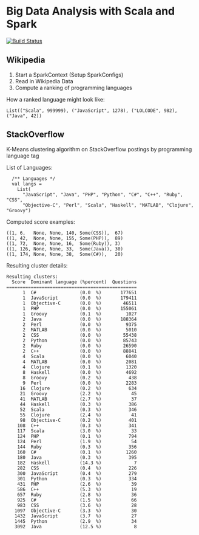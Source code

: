 # Big Data Analysis with Scala and Spark
[![Build Status](https://travis-ci.com/joyoyoyoyoyo/Big-Data-Analysis-with-Scala-and-Spark.svg?branch=master)](https://travis-ci.com/joyoyoyoyoyo/Big-Data-Analysis-with-Scala-and-Spark)

## Wikipedia
1. Start a SparkContext (Setup SparkConfigs)
2. Read in Wikipedia Data
3. Compute a ranking of programming languages

How a ranked language might look like:
```
List(("Scala", 999999), ("JavaScript", 1278), ("LOLCODE", 982), ("Java", 42))
```


## StackOverflow 
K-Means clustering algorithm on StackOverflow postings by programming language tag

List of Languages:
```
  /** Languages */
  val langs =
    List(
      "JavaScript", "Java", "PHP", "Python", "C#", "C++", "Ruby", "CSS",
      "Objective-C", "Perl", "Scala", "Haskell", "MATLAB", "Clojure", "Groovy")

```

Computed score examples:
```
((1, 6,   None, None, 140, Some(CSS)),  67)
((1, 42,  None, None, 155, Some(PHP)),  89)
((1, 72,  None, None, 16,  Some(Ruby)), 3)
((1, 126, None, None, 33,  Some(Java)), 30)
((1, 174, None, None, 38,  Some(C#)),   20)
```

Resulting cluster details:
```
Resulting clusters:
  Score  Dominant language (%percent)  Questions
================================================
      1  C#                (0.0  %)       177651
      1  JavaScript        (0.0  %)       179411
      1  Objective-C       (0.0  %)        46511
      1  PHP               (0.0  %)       155061
      1  Groovy            (0.1  %)         1027
      2  Java              (0.0  %)       188364
      2  Perl              (0.0  %)         9375
      2  MATLAB            (0.0  %)         5010
      2  CSS               (0.0  %)        55438
      2  Python            (0.0  %)        85743
      2  Ruby              (0.0  %)        26590
      2  C++               (0.0  %)        88841
      4  Scala             (0.0  %)         6040
      4  MATLAB            (0.0  %)         2081
      4  Clojure           (0.1  %)         1320
      8  Haskell           (0.0  %)         4692
      8  Groovy            (0.2  %)          438
      9  Perl              (0.0  %)         2283
     16  Clojure           (0.2  %)          634
     21  Groovy            (2.2  %)           45
     41  MATLAB            (2.7  %)           37
     44  Haskell           (0.3  %)          386
     52  Scala             (0.3  %)          346
     55  Clojure           (2.4  %)           41
     98  Objective-C       (0.2  %)          401
    108  C++               (0.3  %)          341
    117  Scala             (3.0  %)           33
    124  PHP               (0.1  %)          794
    124  Perl              (1.9  %)           54
    144  Ruby              (0.3  %)          356
    160  C#                (0.1  %)         1260
    180  Java              (0.3  %)          395
    182  Haskell           (14.3 %)            7
    282  CSS               (0.4  %)          226
    300  JavaScript        (0.4  %)          279
    301  Python            (0.3  %)          334
    431  PHP               (2.6  %)           39
    586  C++               (5.3  %)           19
    657  Ruby              (2.8  %)           36
    925  C#                (1.5  %)           66
    983  CSS               (3.6  %)           28
   1097  Objective-C       (3.3  %)           30
   1432  JavaScript        (3.7  %)           27
   1445  Python            (2.9  %)           34
   3092  Java              (12.5 %)            8
```

